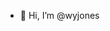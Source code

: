 - 👋 Hi, I’m @wyjones

<!---
wyjones/wyjones is a ✨ special ✨ repository because its `README.md` (this file) appears on your GitHub profile.
You can click the Preview link to take a look at your changes.
--->
